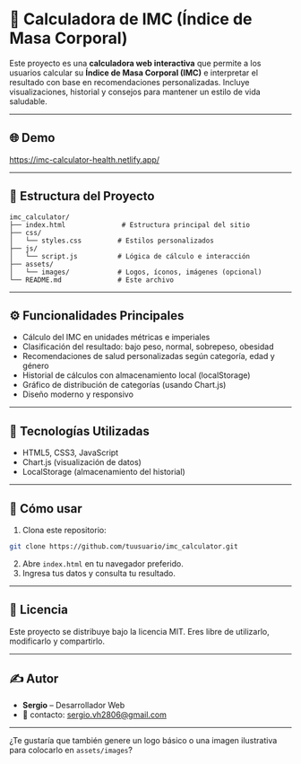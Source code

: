 # 🏥 Calculadora de IMC (Índice de Masa Corporal)

Este proyecto es una **calculadora web interactiva** que permite a los usuarios calcular su **Índice de Masa Corporal (IMC)** e interpretar el resultado con base en recomendaciones personalizadas. Incluye visualizaciones, historial y consejos para mantener un estilo de vida saludable.

---

## 🌐 Demo
https://imc-calculator-health.netlify.app/

---

## 📁 Estructura del Proyecto
```
imc_calculator/
├── index.html              # Estructura principal del sitio
├── css/
│   └── styles.css         # Estilos personalizados
├── js/
│   └── script.js          # Lógica de cálculo e interacción
├── assets/
│   └── images/            # Logos, íconos, imágenes (opcional)
└── README.md              # Este archivo
```

---

## ⚙️ Funcionalidades Principales
- Cálculo del IMC en unidades métricas e imperiales
- Clasificación del resultado: bajo peso, normal, sobrepeso, obesidad
- Recomendaciones de salud personalizadas según categoría, edad y género
- Historial de cálculos con almacenamiento local (localStorage)
- Gráfico de distribución de categorías (usando Chart.js)
- Diseño moderno y responsivo

---

## 🧠 Tecnologías Utilizadas
- HTML5, CSS3, JavaScript
- Chart.js (visualización de datos)
- LocalStorage (almacenamiento del historial)

---

## 📌 Cómo usar
1. Clona este repositorio:
```bash
git clone https://github.com/tuusuario/imc_calculator.git
```
2. Abre `index.html` en tu navegador preferido.
3. Ingresa tus datos y consulta tu resultado.

---

## 📄 Licencia
Este proyecto se distribuye bajo la licencia MIT. Eres libre de utilizarlo, modificarlo y compartirlo.

---

## ✍️ Autor
- **Sergio** – Desarrollador Web
- 📧 contacto: sergio.vh2806@gmail.com

---

¿Te gustaría que también genere un logo básico o una imagen ilustrativa para colocarlo en `assets/images`?
